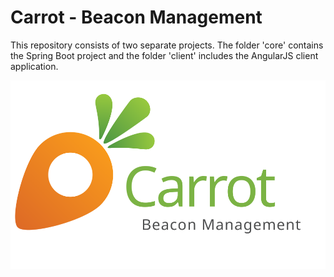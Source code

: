 # Carrot - Beacon Management

This repository consists of two separate projects. The folder 'core' contains the Spring Boot project and the folder 'client' includes the AngularJS client application.

![Carrot Logo](client/app/images/logo.svg)